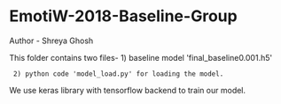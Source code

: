 # EmotiW-2018-Baseline-Group
Author - Shreya Ghosh

This folder contains two files-
     1) baseline model 'final_baseline0.001.h5' 
     
     2) python code 'model_load.py' for loading the model.
     
We use keras library with tensorflow backend to train our model.
                

